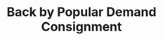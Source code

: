 ---
title: "Back by Popular Demand Consignment"
url: /marietta/back-by-popular-demand-consignment/
shop: Gebrauchtwaren
---